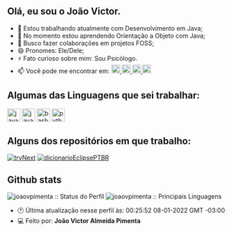 <!-- -------------------------------------ÍNICIO------------------------------------ -->

<h2 align="left">Olá, eu sou o João Victor.</h2>

<p align="left">

- 🔭 Estou trabalhando atualmente com Desenvolvimento em Java;
- 🌱 No momento estou aprendendo Orientação a Objeto com Java;
- 👯 Busco fazer colaborações em projetos FOSS;
- 😄 Pronomes: Ele/Dele;
- ⚡ Fato curioso sobre mim: Sou Psicólogo.
- 📫 Você pode me encontrar em: <a href="https://www.linkedin.com/in/joaovpiment/"> 
  <img src="https://www.vectorlogo.zone/logos/linkedin/linkedin-icon.svg" alt="João Victor Almeida Pimenta LinkedIn Profile" height="20" width="20"> 
  </a>
  <a href="https://stackoverflow.com/users/10008739/joaovpimenta"> <img src="https://www.vectorlogo.zone/logos/stackoverflow/stackoverflow-icon.svg" alt="João Victor Almeida Pimenta Stack Overflow Profile" height="20" width="20"> </a>
  <a href="https://stackexchange.com/users/13863791/joaovpimenta">
    <img src="https://www.vectorlogo.zone/logos/stackexchange/stackexchange-icon.svg" alt="João Victor Almeida Pimenta Stack Exchange Profile" height="20" width="20">
  </a>
  <a href="https://gitlab.com/joaovpimenta">
    <img src="https://www.vectorlogo.zone/logos/gitlab/gitlab-icon.svg" alt="João Victor Almeida Pimenta's GitLab Profile" height="20" width="20">
  </a>
</p>


<!-- -------------------------------------PRIMEIRA SEÇÃO------------------------------------ -->


  <h2 align="left">Algumas das Linguagens que sei trabalhar: </h2>
 <p align="left">
  <img src="https://cdn.jsdelivr.net/gh/devicons/devicon/icons/java/java-original.svg" height="30" width="30" alt="java :: Principais Linguagens"/>
  <img src="https://cdn.jsdelivr.net/gh/devicons/devicon/icons/javascript/javascript-plain.svg" height="30" width="30" alt="javaScript :: Principais Linguagens"/>
  <img src="https://cdn.jsdelivr.net/gh/devicons/devicon/icons/bash/bash-original.svg" height="30" width="30" alt="bashScript :: Principais Linguagens"/>
  <img src="https://cdn.jsdelivr.net/gh/devicons/devicon/icons/python/python-original.svg" height="30" width="30" alt="python :: Principais Linguagens"/>
  
 </p>
  
  
  
  
<!-- -------------------------------------SEGUNDA SEÇÃO------------------------------------ -->


 
  <h2 align="left">Alguns dos repositórios em que trabalho:</h2>
  
  <p align="left">
  
  [![tryNext](https://github-readme-stats.vercel.app/api/pin/?username=joaovpimenta&repo=tryNext&theme=cobalt)](https://github.com/joaovpimenta/tryNext)
  [![dicionarioEclipsePTBR](https://github-readme-stats.vercel.app/api/pin/?username=joaovpimenta&repo=dicionarioEclipsePTBR&theme=cobalt)](https://github.com/joaovpimenta/dicionarioEclipsePTBR)
  
  </p> 
 
 
 <!-- -------------------------------------TERCEIRA SEÇÃO------------------------------------ -->
 

<h2 align="left">Github stats</h2>

<p align="left">
    <img src="https://github-readme-stats.vercel.app/api?username=joaovpimenta&show_icons=true&theme=cobalt" alt="joaovpimenta :: Status do Perfil" />
    <img src="https://github-readme-stats.vercel.app/api/top-langs/?username=joaovpimenta&langs_count=10&theme=cobalt" alt="joaovpimenta :: Principais Linguagens" />
</p>


 <!-- -------------------------------------FIM SEÇÃO------------------------------------ -->
 
 <p align="left">

- 🕐 Última atualização nesse perfil às: 00:25:52 08-01-2022 GMT -03:00
- 💻 Feito por: **João Victor Almeida Pimenta**
  
 </p>
 
